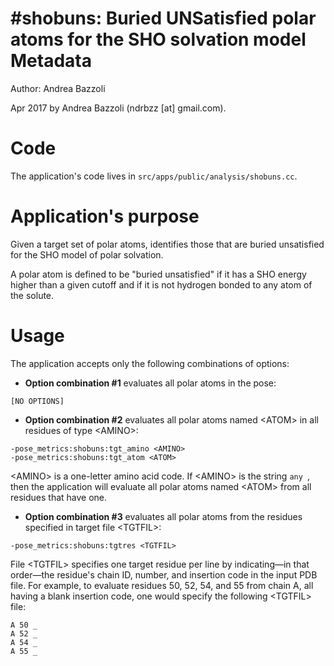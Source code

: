 #shobuns: Buried UNSatisfied polar atoms for the SHO solvation model
Metadata
========

Author: Andrea Bazzoli

Apr 2017 by Andrea Bazzoli (ndrbzz [at] gmail.com).

Code
====

The application's code lives in `src/apps/public/analysis/shobuns.cc`.

Application's purpose
===================

Given a target set of polar atoms, identifies those that are buried unsatisfied for the SHO model of polar solvation.

A polar atom is defined to be "buried unsatisfied" if it has a SHO energy higher than a given cutoff and if it is not hydrogen bonded to any atom of the solute. 

Usage
=====

The application accepts only the following combinations of options:

* **Option combination #1** evaluates all polar atoms in the pose:  
````
[NO OPTIONS]
````

* **Option combination #2** evaluates all polar atoms named \<ATOM\> in all residues of type \<AMINO\>:
````
-pose_metrics:shobuns:tgt_amino <AMINO>
-pose_metrics:shobuns:tgt_atom <ATOM>
````

\<AMINO\> is a one-letter amino acid code. If \<AMINO\> is the string `any `, then the application will evaluate all polar atoms named \<ATOM\> from all residues that have one.

* **Option combination #3** evaluates all polar atoms from the residues specified in target file \<TGTFIL\>:
````
-pose_metrics:shobuns:tgtres <TGTFIL>
````
File \<TGTFIL\> specifies one target residue per line by indicating—in that order—the residue's chain ID, number, and insertion code in the input PDB file. For example, to evaluate residues 50, 52, 54, and 55 from chain A, all having a blank insertion code, one would specify the following \<TGTFIL\> file:
````
A 50 _
A 52 _
A 54 _
A 55 _
```` 

